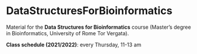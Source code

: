 # DataStructuresForBioinformatics

Material for the **Data Structures for Bioinformatics** course (Master’s degree in Bioinformatics, University of Rome Tor Vergata).

**Class schedule (2021/2022)**: every Thursday, 11-13 am

<!--**Class schedule (2020/2021)**: every Thursday, 9-11 am-->
